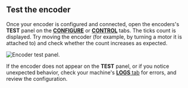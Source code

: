 ## Test the encoder

Once your encoder is configured and connected, open the encoders's **TEST** panel on the [**CONFIGURE**](/configure/) or [**CONTROL**](/fleet/control/) tabs.
The ticks count is displayed.
Try moving the encoder (for example, by turning a motor it is attached to) and check whether the count increases as expected.

![Encoder test panel.](/components/encoder/control.png)

If the encoder does not appear on the **TEST** panel, or if you notice unexpected behavior, check your machine's [**LOGS** tab](/cloud/machines/#logs) for errors, and review the configuration.
